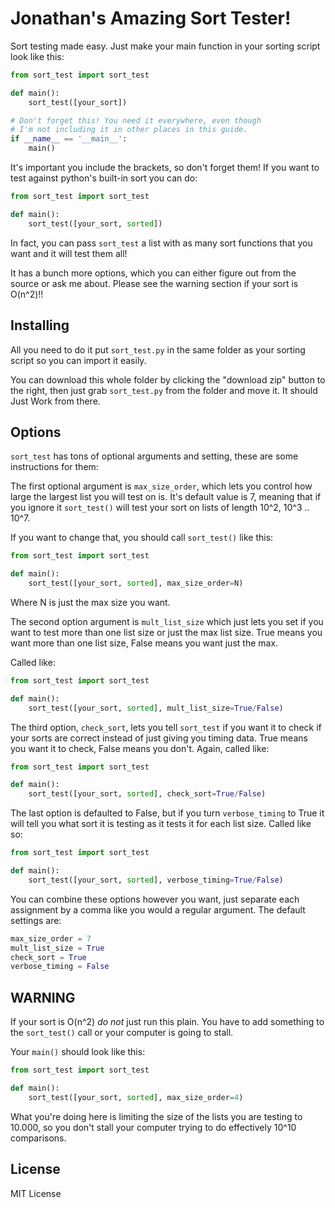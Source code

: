 # Jonathan's Amazing Sort Tester! #

Sort testing made easy. Just make your main function in your sorting script
look like this:

``` python
from sort_test import sort_test

def main():
    sort_test([your_sort])

# Don't forget this! You need it everywhere, even though
# I'm not including it in other places in this guide.
if __name__ == '__main__':
    main()
```

It's important you include the brackets, so don't forget them! If you want to
test against python's built-in sort you can do:

``` python
from sort_test import sort_test

def main():
    sort_test([your_sort, sorted])
```

In fact, you can pass `sort_test` a list with as many sort functions that you
want and it will test them all!

It has a bunch more options, which you can either figure out from the source or
ask me about. Please see the warning section if your sort is O(n^2)!!

## Installing ##

All you need to do it put `sort_test.py` in the same folder as your sorting
script so you can import it easily.

You can download this whole folder by clicking the "download zip" button
to the right, then just grab `sort_test.py` from the folder and move it. It
should Just Work from there.

## Options ##

`sort_test` has tons of optional arguments and setting, these are some
instructions for them:

The first optional argument is `max_size_order`, which lets you control how
large the largest list you will test on is. It's default value is 7, meaning
that if you ignore it `sort_test()` will test your sort on lists of length
10^2, 10^3 .. 10^7.

If you want to change that, you should call `sort_test()` like this:

``` python
from sort_test import sort_test

def main():
    sort_test([your_sort, sorted], max_size_order=N)
```

Where N is just the max size you want.

The second option argument is `mult_list_size` which just lets you set if you
want to test more than one list size or just the max list size. True means you
want more than one list size, False means you want just the max.

Called like:

``` python
from sort_test import sort_test

def main():
    sort_test([your_sort, sorted], mult_list_size=True/False)
```

The third option, `check_sort`, lets you tell `sort_test` if you want it to
check if your sorts are correct instead of just giving you timing data. True
means you want it to check, False means you don't. Again,
called like:

``` python
from sort_test import sort_test

def main():
    sort_test([your_sort, sorted], check_sort=True/False)
```

The last option is defaulted to False, but if you turn `verbose_timing` to True
it will tell you what sort it is testing as it tests it for each list size.
Called like so:

``` python
from sort_test import sort_test

def main():
    sort_test([your_sort, sorted], verbose_timing=True/False)
```

You can combine these options however you want, just separate each assignment
by a comma like you would a regular argument. The default settings are:

``` python
max_size_order = 7
mult_list_size = True
check_sort = True
verbose_timing = False
```

## WARNING ##

If your sort is O(n^2) *do not* just run this plain. You have to add
something to the `sort_test()` call or your computer is going to stall.

Your `main()` should look like this:

``` python
from sort_test import sort_test

def main():
    sort_test([your_sort, sorted], max_size_order=4)
```

What you're doing here is limiting the size of the lists you are testing
to 10.000, so you don't stall your computer trying to do effectively 10^10
comparisons.

## License ##

MIT License
